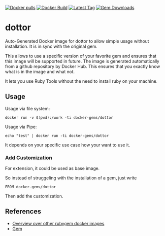 [![Docker pulls](https://img.shields.io/docker/pulls/rubygem/dottor.svg)](https://hub.docker.com/r/rubygem/dottor/)
[![Docker Build](https://img.shields.io/docker/automated/rubygem/dottor.svg)](https://hub.docker.com/r/rubygem/dottor/)
[![Latest Tag](https://img.shields.io/github/tag/docker-rubygem/dottor.svg)](https://hub.docker.com/r/rubygem/dottor/)
[![Gem Downloads](https://img.shields.io/gem/dt/dottor.svg)](https://rubygems.org/gems/dottor/)
# dottor

Auto-Generated Docker image for dottor to allow simple usage without installation.
It is in sync with the original gem.

This allows to use a specific version of your favorite gem and ensures that this image will be supported in future.
The image is generated automatically from a github repository by Docker Hub.
This ensures that you exactly know what is in the image and what not.

It lets you use Ruby Tools without the need to install ruby on your machine.

## Usage

Usage via file system:

`docker run -v $(pwd):/work -ti docker-gems/dottor`

Usage via Pipe:

`echo "test" | docker run -ti docker-gems/dottor`

It depends on your specific use case how your want to use it.

### Add Customization

For extension, it could be used as base image.

So instead of struggeling with the installation of a gem, just write

`FROM docker-gems/dottor`

Then add the customization.

## References

 - [Overview over other rubygem docker images](https://github.com/thinkbot/docker-rubygem)
 - [Gem](https://rubygems.org/gems/dottor/)
